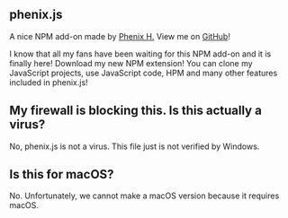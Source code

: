 ## phenix.js
A nice NPM add-on made by [Phenix H.](https://www.youtube.com/channel/UCHVAca-OHLlmf9GqFM3vBwQ) View me on [GitHub](https://github.com/GHPhenixH)!

I know that all my fans have been waiting for this NPM add-on and it is finally here! Download my new NPM extension! You can clone my JavaScript projects, use JavaScript code, HPM and many other features included in phenix.js!

## My firewall is blocking this. Is this actually a virus?
No, phenix.js is not a virus. This file just is not verified by Windows.

## Is this for macOS?
No. Unfortunately, we cannot make a macOS version because it requires macOS.

